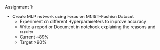 Assignment 1:
  - Create MLP network using keras on MNIST-Fashion Dataset
    - Experiment on different Hyperparameters to improve accuracy
    - Write a report or Document in notebook explaining the reasons and results
    - Current ~89%
    - Target >90%
